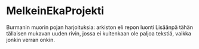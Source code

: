 # MelkeinEkaProjekti
Burmanin muorin pojan harjoituksia: arkiston eli repon luonti
Lisäänpä tähän tällaisen mukavan uuden rivin, jossa ei kuitenkaan ole paljoa tekstiä, vaikka jonkin verran onkin.

